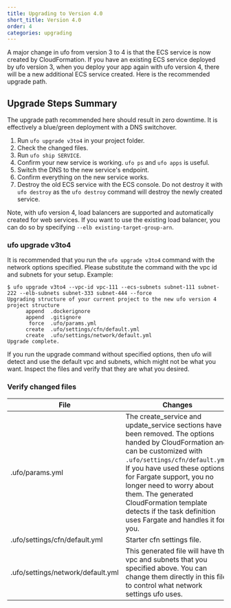 ```yaml
---
title: Upgrading to Version 4.0
short_title: Version 4.0
order: 4
categories: upgrading
---
```


A major change in ufo from version 3 to 4 is that the ECS service is now created by CloudFormation. If you have an existing ECS service deployed by ufo version 3, when you deploy your app again with ufo version 4, there will be a new additional ECS service created. Here is the recommended upgrade path.

## Upgrade Steps Summary

The upgrade path recommended here should result in zero downtime. It is effectively a blue/green deployment with a DNS switchover.

1. Run `ufo upgrade v3to4` in your project folder.
2. Check the changed files.
3. Run `ufo ship SERVICE`.
4. Confirm your new service is working. `ufo ps` and `ufo apps` is useful.
5. Switch the DNS to the new service's endpoint.
6. Confirm everything on the new service works.
7. Destroy the old ECS service with the ECS console. Do not destroy it with `ufo destroy` as the `ufo destroy` command will destroy the newly created service.

Note, with ufo version 4, load balancers are supported and automatically created for web services. If you want to use the existing load balancer, you can do so by specifying `--elb existing-target-group-arn`.

### ufo upgrade v3to4

It is recommended that you run the `ufo upgrade v3to4` command with the network options specified. Please substitute the command with the vpc id and subnets for your setup.  Example:

    $ ufo upgrade v3to4 --vpc-id vpc-111 --ecs-subnets subnet-111 subnet-222 --elb-subnets subnet-333 subnet-444 --force
    Upgrading structure of your current project to the new ufo version 4 project structure
          append  .dockerignore
          append  .gitignore
           force  .ufo/params.yml
          create  .ufo/settings/cfn/default.yml
          create  .ufo/settings/network/default.yml
    Upgrade complete.

If you run the upgrade command without specified options, then ufo will detect and use the default vpc and subnets, which might not be what you want.  Inspect the files and verify that they are what you desired.

### Verify changed files

File | Changes
--- | ---
.ufo/params.yml | The create_service and update_service sections have been removed. The options handed by CloudFormation and can be customized with `.ufo/settings/cfn/default.yml`. If you have used these options for Fargate support, you no longer need to worry about them.  The generated CloudFormation template detects if the task definition uses Fargate and handles it for you.
.ufo/settings/cfn/default.yml | Starter cfn settings file.
.ufo/settings/network/default.yml | This generated file will have the vpc and subnets that you specified above.  You can change them directly in this file to control what network settings ufo uses.
